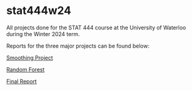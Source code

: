 # stat444w24
All projects done for the STAT 444 course at the University of Waterloo during the Winter 2024 term.

Reports for the three major projects can be found below:

[Smoothing Project](SmoothingProject/20843361.pdf)

[Random Forest](RandomForest/20843361.pdf)

[Final Report](FinalProject/20843361.pdf)
